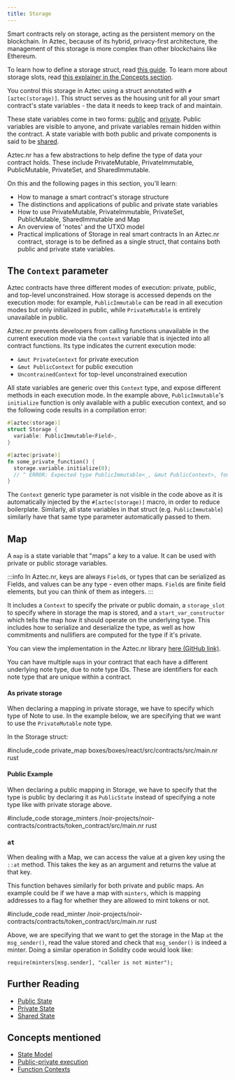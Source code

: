 ```yaml
---
title: Storage
---
```


Smart contracts rely on storage, acting as the persistent memory on the blockchain. In Aztec, because of its hybrid, privacy-first architecture, the management of this storage is more complex than other blockchains like Ethereum.

To learn how to define a storage struct, read [this guide](../../../../guides/developer_guides/smart_contracts/writing_contracts/storage/index.md).
To learn more about storage slots, read [this explainer in the Concepts section](../../../../aztec/concepts/storage/index.md).

You control this storage in Aztec using a struct annotated with `#[aztec(storage)]`. This struct serves as the housing unit for all your smart contract's state variables - the data it needs to keep track of and maintain.

These state variables come in two forms: [public](./public_state.md) and [private](./private_state.md). Public variables are visible to anyone, and private variables remain hidden within the contract. A state variable with both public and private components is said to be [shared](./shared_state.md).

Aztec.nr has a few abstractions to help define the type of data your contract holds. These include PrivateMutable, PrivateImmutable, PublicMutable, PrivateSet, and SharedImmutable.

On this and the following pages in this section, you’ll learn:

- How to manage a smart contract's storage structure
- The distinctions and applications of public and private state variables
- How to use PrivateMutable, PrivateImmutable, PrivateSet, PublicMutable, SharedImmutable and Map
- An overview of 'notes' and the UTXO model
- Practical implications of Storage in real smart contracts
  In an Aztec.nr contract, storage is to be defined as a single struct, that contains both public and private state variables.

## The `Context` parameter

Aztec contracts have three different modes of execution: private, public, and top-level unconstrained. How storage is accessed depends on the execution mode: for example, `PublicImmutable` can be read in all execution modes but only initialized in public, while `PrivateMutable` is entirely unavailable in public.

Aztec.nr prevents developers from calling functions unavailable in the current execution mode via the `context` variable that is injected into all contract functions. Its type indicates the current execution mode:

- `&mut PrivateContext` for private execution
- `&mut PublicContext` for public execution
- `UncontrainedContext` for top-level unconstrained execution

All state variables are generic over this `Context` type, and expose different methods in each execution mode. In the example above, `PublicImmutable`'s `initialize` function is only available with a public execution context, and so the following code results in a compilation error:

```rust
#[aztec(storage)]
struct Storage {
  variable: PublicImmutable<Field>,
}

#[aztec(private)]
fn some_private_function() {
  storage.variable.initialize(0);
  // ^ ERROR: Expected type PublicImmutable<_, &mut PublicContext>, found type PublicImmutable<Field, &mut PrivateContext>
}
```

The `Context` generic type parameter is not visible in the code above as it is automatically injected by the `#[aztec(storage)]` macro, in order to reduce boilerplate. Similarly, all state variables in that struct (e.g. `PublicImmutable`) similarly have that same type parameter automatically passed to them.

## Map

A `map` is a state variable that "maps" a key to a value. It can be used with private or public storage variables.

:::info
In Aztec.nr, keys are always `Field`s, or types that can be serialized as Fields, and values can be any type - even other maps. `Field`s are finite field elements, but you can think of them as integers.
:::

It includes a `Context` to specify the private or public domain, a `storage_slot` to specify where in storage the map is stored, and a `start_var_constructor` which tells the map how it should operate on the underlying type. This includes how to serialize and deserialize the type, as well as how commitments and nullifiers are computed for the type if it's private.

You can view the implementation in the Aztec.nr library [here (GitHub link)](https://github.com/AztecProtocol/aztec-packages/tree/master/noir-projects/aztec-nr).

You can have multiple `map`s in your contract that each have a different underlying note type, due to note type IDs. These are identifiers for each note type that are unique within a contract.

#### As private storage

When declaring a mapping in private storage, we have to specify which type of Note to use. In the example below, we are specifying that we want to use the `PrivateMutable` note type.

In the Storage struct:

#include_code private_map boxes/boxes/react/src/contracts/src/main.nr rust

#### Public Example

When declaring a public mapping in Storage, we have to specify that the type is public by declaring it as `PublicState` instead of specifying a note type like with private storage above.

#include_code storage_minters /noir-projects/noir-contracts/contracts/token_contract/src/main.nr rust

### `at`

When dealing with a Map, we can access the value at a given key using the `::at` method. This takes the key as an argument and returns the value at that key.

This function behaves similarly for both private and public maps. An example could be if we have a map with `minters`, which is mapping addresses to a flag for whether they are allowed to mint tokens or not.

#include_code read_minter /noir-projects/noir-contracts/contracts/token_contract/src/main.nr rust

Above, we are specifying that we want to get the storage in the Map `at` the `msg_sender()`, read the value stored and check that `msg_sender()` is indeed a minter. Doing a similar operation in Solidity code would look like:

```solidity
require(minters[msg.sender], "caller is not minter");
```

## Further Reading

- [Public State](./public_state.md)
- [Private State](./private_state.md)
- [Shared State](./shared_state.md)

## Concepts mentioned

- [State Model](../../../../aztec/concepts/state_model/index.md)
- [Public-private execution](../../../../aztec/smart_contracts/functions/public_private_calls.md)
- [Function Contexts](../../../../aztec/smart_contracts/functions/context.md)
